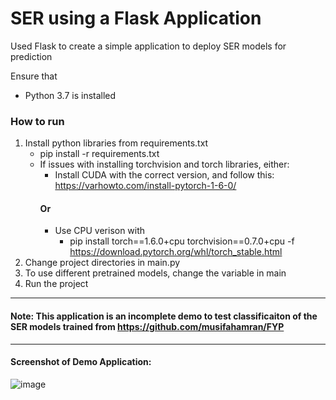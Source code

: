 # SER using a Flask Application
Used Flask to create a simple application to deploy SER models for prediction

Ensure that
* Python 3.7 is installed

### How to run

1. Install python libraries from requirements.txt
   * pip install -r requirements.txt
   * If issues with installing torchvision and torch libraries, either:
     * Install CUDA with the correct version, and follow this: https://varhowto.com/install-pytorch-1-6-0/
     #### Or
     * Use CPU verison with 
       * pip install torch==1.6.0+cpu torchvision==0.7.0+cpu -f https://download.pytorch.org/whl/torch_stable.html
2. Change project directories in main.py
3. To use different pretrained models, change the variable in main
4. Run the project

---------
#### Note: This application is an incomplete demo to test classificaiton of the SER models trained from https://github.com/musifahamran/FYP

---------
#### Screenshot of Demo Application:

![image](https://user-images.githubusercontent.com/49061096/144748901-44b238ea-f1f4-44df-8719-62f846a9631a.png)


